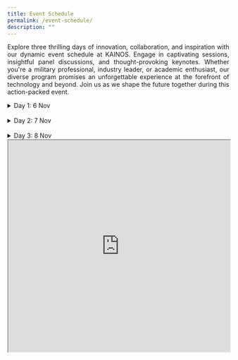 ```yaml
---
title: Event Schedule
permalink: /event-schedule/
description: ""
---
```

<p style="text-align: justify;">Explore three thrilling days of innovation, collaboration, and inspiration with our dynamic event schedule at KAINOS. Engage in captivating sessions, insightful panel discussions, and thought-provoking keynotes. Whether you're a military professional, industry leader, or academic enthusiast, our diverse program promises an unforgettable experience at the forefront of technology and beyond. Join us as we shape the future together during this action-packed event.</p>

<details>
<summary>Day 1: 6 Nov</summary>
	<br>
10:00 AM TO 13:00 PM<br>
Speaker<br><br>
13:00 PM TO 15:00 PM<br>
Focus Group Discussion<br>
<br>
</details>
	<br>
<details>
<summary>Day 2: 7 Nov</summary>
	<br>
10:00 AM TO 13:00 PM<br>
Speaker<br><br>
13:00 PM TO 15:00 PM<br>
Focus Group Discussion<br>
<br>
</details>
	<br>
<details>
<summary>Day 3: 8 Nov</summary>
	<br>
10:00 AM TO 13:00 PM<br>
Speaker<br><br>
13:00 PM TO 15:00 PM<br>
Focus Group Discussion<br>
<br>
</details>

<iframe src="https://www.google.com/maps/d/u/1/embed?mid=1XQt0biRtD0xPtkpNumyIF_SqtxcFkr0&ehbc=2E312F" width="100%" height="480"></iframe>
